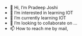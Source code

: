 - 👋 Hi, I’m Pradeep Joshi
- 👀 I’m interested in learning IOT
- 🌱 I’m currently learning IOT
- 💞️ I’m looking to collaborate on ...
- 📫 How to reach me by mail, 

<!---
loveniit01/loveniit01 is a ✨ special ✨ repository because its `README.md` (this file) appears on your GitHub profile.
You can click the Preview link to take a look at your changes.
--->
